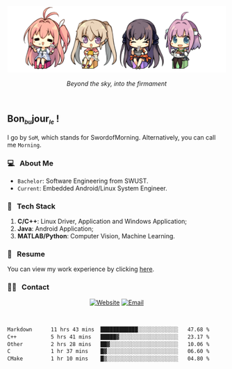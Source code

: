<img src="./pic/Aokana.png">
<p align="center"><em>Beyond the sky, into the firmament</em></p>

<br/>

## Bon<sub><em><font size=2>bu</font></em></sub>jour<sub><em><font size=2>le</font></em></sub> !

I go by `SoM`, which stands for SwordofMorning. Alternatively, you can call me `Morning`.

### 💻 &nbsp; About Me

- `Bachelor`: Software Engineering from SWUST.
- `Current`: Embedded Android/Linux System Engineer.

### 🔧 &nbsp; Tech Stack

1. **C/C++**: Linux Driver, Application and Windows Application;
2. **Java**: Android Application;
3. **MATLAB/Python**: Computer Vision, Machine Learning.

### 📝 &nbsp; Resume

You can view my work experience by clicking <a href="https://swordofmorning.com/index.php/contact/">here</a>.

### 🤝🏻 &nbsp; Contact

<p align="center">
<a href="https://swordofmorning.com/"><img alt="Website" src="https://img.shields.io/badge/Website-swordofmorning.com-blue?style=flat-square&logo=google-chrome"></a>
<a href="mailto:master@xiaojintao.email
"><img alt="Email" src="https://img.shields.io/badge/Email-master@xiaojintao.email-blue?style=flat-square&logo=gmail"></a>
</p>

<br/>

<!--START_SECTION:waka-->

```txt
Markdown      11 hrs 43 mins  ████████████░░░░░░░░░░░░░   47.68 %
C++           5 hrs 41 mins   █████▓░░░░░░░░░░░░░░░░░░░   23.17 %
Other         2 hrs 28 mins   ██▓░░░░░░░░░░░░░░░░░░░░░░   10.06 %
C             1 hr 37 mins    █▓░░░░░░░░░░░░░░░░░░░░░░░   06.60 %
CMake         1 hr 10 mins    █▒░░░░░░░░░░░░░░░░░░░░░░░   04.80 %
```

<!--END_SECTION:waka-->
